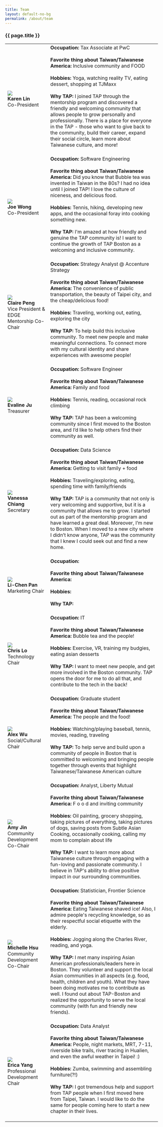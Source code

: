 ```yaml
---
title: Team
layout: default-no-bg
permalink: /about/team
---
```

<div class="main-contents-area">
<h3 class="no-bg">{{ page.title }}</h3>


<table class="team">
  <tr>
    <td class="team-left"><img class="team-image" id="team-karen-wong" src="{{ site.baseurl }}/assets/images/team-images/team-karen-lin.png"/><br/>
      <b>Karen Lin</b><br/>Co-President</td>
    <td class="team-right"><b>Occupation:</b> Tax Associate at PwC<br/><br/>
        <b>Favorite thing about Taiwan/Taiwanese America:</b> Inclusive community and FOOD<br/><br/>
	<b>Hobbies:</b> Yoga, watching reality TV, eating dessert, shopping at TJMaxx<br/><br/>
	<b>Why TAP:</b> I joined TAP through the mentorship program and discovered a friendly and welcoming community that allows people to grow personally and professionally. There is a place for everyone in the TAP - those who want to give back to the community, build their career, expand their social circle, learn more about Taiwanese culture, and more!<br/><br/>
    </td>
  </tr>
  <tr>
    <td class="team-left"><img class="team-image" id="team-joe-wong" src="{{ site.baseurl }}/assets/images/team-images/team-joe-wong.png"/><br/>
      <b>Joe Wong</b><br/>Co-President</td>
    <td class="team-right"><b>Occupation:</b> Software Engineering<br/><br/>
        <b>Favorite thing about Taiwan/Taiwanese America:</b> Did you know that Bubble tea was invented in Taiwan in the 80s? I had no idea until I joined TAP! I love the culture of niceness, and delicious food.<br/><br/>
	<b>Hobbies:</b> Tennis, hiking, developing new apps, and the occasional foray into cooking something new.<br/><br/>
	<b>Why TAP:</b> I'm amazed at how friendly and genuine the TAP community is! I want to continue the growth of TAP Boston as a welcoming and inclusive community.<br/><br/>
    </td>
  </tr>
  <tr>
    <td class="team-left"><img class="team-image" id="team-claire-peng" src="{{ site.baseurl }}/assets/images/team-images/team-claire-peng.png"/><br/>
      <b>Claire Peng</b><br/>Vice President & EDGE Mentorship Co-Chair</td>
    <td class="team-right"><b>Occupation:</b> Strategy Analyst @ Accenture Strategy<br/><br/>
        <b>Favorite thing about Taiwan/Taiwanese America:</b> The convenience of public transportation, the beauty of Taipei city, and the cheap/delicious food!<br/><br/>
	<b>Hobbies:</b> Traveling, working out, eating, exploring the city<br/><br/>
	<b>Why TAP:</b> To help build this inclusive community. To meet new people and make meaningful connections. To connect more with my cultural identity and share experiences with awesome people!<br/><br/>
    </td>
  </tr>
  <tr>
    <td class="team-left"><img class="team-image" id="team-evaline-ju" src="{{ site.baseurl }}/assets/images/team-images/team-evaline-ju.png"/><br/>
      <b>Evaline Ju</b><br/>Treasurer</td>
    <td class="team-right"><b>Occupation:</b> Software Engineer<br/><br/>
        <b>Favorite thing about Taiwan/Taiwanese America:</b> Family and food<br/><br/>
	<b>Hobbies:</b> Tennis, reading, occasional rock climbing<br/><br/>
	<b>Why TAP:</b> TAP has been a welcoming community since I first moved to the Boston area, and I’d like to help others find their community as well.<br/><br/>
    </td>
  </tr>
  <tr>
    <td class="team-left"><img class="team-image" id="team-vanessa-chiang" src="{{ site.baseurl }}/assets/images/team-images/team-vanessa-chiang.png"/><br/>
      <b>Vanessa Chiang</b><br/>Secretary</td>
    <td class="team-right"><b>Occupation:</b> Data Science<br/><br/>
        <b>Favorite thing about Taiwan/Taiwanese America:</b> Getting to visit family + food<br/><br/>
	<b>Hobbies:</b> Traveling/exploring, eating, spending time with family/friends<br/><br/>
	<b>Why TAP:</b> TAP is a community that not only is very welcoming and supportive, but it is a community that allows me to grow. I started out as part of the mentorship program and have learned a great deal. Moreover, I’m new to Boston. When I moved to a new city where I didn’t know anyone, TAP was the community that I knew I could seek out and find a new home.<br/><br/>
    </td>
  </tr>
  <tr>
    <td class="team-left"><img class="team-image" id="team-li-chen-pan" src="{{ site.baseurl }}/assets/images/team-images/team-blank.png"/><br/>
      <b>Li-Chen Pan</b><br/>Marketing Chair</td>
    <td class="team-right"><b>Occupation:</b><br/><br/>
        <b>Favorite thing about Taiwan/Taiwanese America:</b><br/><br/>
	<b>Hobbies:</b><br/><br/>
	<b>Why TAP:</b><br/><br/>
    </td>
  </tr>
  <tr>
    <td class="team-left"><img class="team-image" id="team-chris-lo" src="{{ site.baseurl }}/assets/images/team-images/team-chris-lo.png"/><br/>
      <b>Chris Lo</b><br/>Technology Chair</td>
    <td class="team-right"><b>Occupation:</b> IT<br/><br/>
        <b>Favorite thing about Taiwan/Taiwanese America:</b> Bubble tea and the people!<br/><br/>
	<b>Hobbies:</b> Exercise, VR, training my budgies, eating asian desserts<br/><br/>
	<b>Why TAP:</b> I want to meet new people, and get more involved in the Boston community. TAP opens the door for me to do all that, and contribute to the tech in the back!<br/><br/>
    </td>
  </tr>
  <tr>
    <td class="team-left"><img class="team-image" id="team-alex-wu" src="{{ site.baseurl }}/assets/images/team-images/team-alex-wu.png"/><br/>
      <b>Alex Wu</b><br/>Social/Cultural Chair</td>
    <td class="team-right"><b>Occupation:</b> Graduate student<br/><br/>
        <b>Favorite thing about Taiwan/Taiwanese America:</b> The people and the food!<br/><br/>
	<b>Hobbies:</b> Watching/playing baseball, tennis, movies, reading, traveling<br/><br/>
	<b>Why TAP:</b> To help serve and build upon a community of people in Boston that is committed to welcoming and bringing people together through events that highlight Taiwanese/Taiwanese American culture<br/><br/>
    </td>
  </tr>
  <tr>
    <td class="team-left"><img class="team-image" id="team-amy-jin" src="{{ site.baseurl }}/assets/images/team-images/team-amy-jin.png"/><br/>
      <b>Amy Jin</b><br/>Community Development Co-Chair</td>
    <td class="team-right"><b>Occupation:</b> Analyst, Liberty Mutual<br/><br/>
        <b>Favorite thing about Taiwan/Taiwanese America:</b> F o o d and inviting community<br/><br/>
	<b>Hobbies:</b> Oil painting, grocery shopping, taking pictures of everything, taking pictures of dogs, saving posts from Subtle Asian Cooking, occasionally cooking, calling my mom to complain about life<br/><br/>
	<b>Why TAP:</b> I want to learn more about Taiwanese culture through engaging with a fun-loving and passionate community. I believe in TAP's ability to drive positive impact in our surrounding communities.<br/><br/>
    </td>
  </tr>
  <tr>
    <td class="team-left"><img class="team-image" id="team-michelle-hsu" src="{{ site.baseurl }}/assets/images/team-images/team-michelle-hsu.png"/><br/>
      <b>Michelle Hsu</b><br/>Community Development Co-Chair</td>
    <td class="team-right"><b>Occupation:</b> Statistician, Frontier Science<br/><br/>
        <b>Favorite thing about Taiwan/Taiwanese America:</b> Eating Taiwanese shaved ice! Also, I admire people's recycling knowledge, so as their respectful social etiquette with the elderly.<br/><br/>
	<b>Hobbies:</b> Jogging along the Charles River, reading, and yoga.<br/><br/>
	<b>Why TAP:</b> I met many inspiring Asian American professionals/leaders here in Boston. They volunteer and support the local Asian communities in all aspects (e.g. food, health, children and youth). What they have been doing motivates me to contribute as well. I found out about TAP-Boston and realized the opportunity to serve the local community (with fun and friendly new friends).<br/><br/>
    </td>
  </tr>
  <tr>
    <td class="team-left"><img class="team-image" id="team-erica-yang" src="{{ site.baseurl }}/assets/images/team-images/team-erica-yang.png"/><br/>
      <b>Erica Yang</b><br/>Professional Development Chair</td>
    <td class="team-right"><b>Occupation:</b> Data Analyst<br/><br/>
        <b>Favorite thing about Taiwan/Taiwanese America:</b> People, night markets, MRT, 7-11, riverside bike trails, river tracing in Hualien, and even the awful weather in Taipei! :)<br/><br/>
	<b>Hobbies:</b> Zumba, swimming and assembling furniture(?!)<br/><br/>
	<b>Why TAP:</b> I got tremendous help and support from TAP people when I first moved here from Taipei, Taiwan. I would like to do the same for people coming here to start a new chapter in their lives.<br/><br/>
    </td>
  </tr>
</table>
</div>